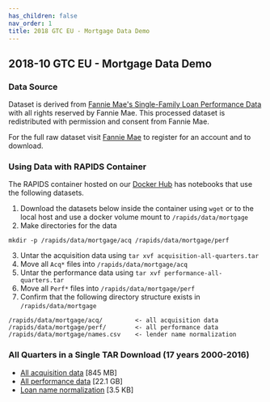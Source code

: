 ```yaml
---
has_children: false
nav_order: 1
title: 2018 GTC EU - Mortgage Data Demo
---
```


## 2018-10 GTC EU - Mortgage Data Demo

### Data Source

Dataset is derived from [Fannie Mae's Single-Family Loan Performance Data](http://www.fanniemae.com/portal/funding-the-market/data/loan-performance-data.html) with all rights reserved by Fannie Mae. This processed dataset is redistributed with permission and consent from Fannie Mae.

For the full raw dataset visit [Fannie Mae](http://www.fanniemae.com/portal/funding-the-market/data/loan-performance-data.html) to register for an account and to download.

### Using Data with RAPIDS Container

The RAPIDS container hosted on our [Docker Hub](https://hub.docker.com/r/rapidsai/rapidsai/) has notebooks that use the following datasets. 
1. Download the datasets below inside the container using `wget` or to the local host and use a docker volume mount to `/rapids/data/mortgage`
2. Make directories for the data
```
mkdir -p /rapids/data/mortgage/acq /rapids/data/mortgage/perf
```
3. Untar the acquisition data using `tar xvf acquisition-all-quarters.tar`
4. Move all `Acq*` files into `/rapids/data/mortgage/acq`
5. Untar the performance data using `tar xvf performance-all-quarters.tar`
6. Move all `Perf*` files into `/rapids/data/mortgage/perf`
7. Confirm that the following directory structure exists in `/rapids/data/mortgage`
```
/rapids/data/mortgage/acq/         <- all acquisition data
/rapids/data/mortgage/perf/        <- all performance data
/rapids/data/mortgage/names.csv    <- lender name normalization
```

### All Quarters in a Single TAR Download (17 years 2000-2016)
* [All acquisition data](https://s3.us-east-2.amazonaws.com/rapidsai-data/201810-gtc-eu-mortgage-data/all-quarters/acquisition-all-quaters.tar) [845 MB]
* [All performance data](https://s3.us-east-2.amazonaws.com/rapidsai-data/201810-gtc-eu-mortgage-data/all-quarters/performance-all-quarters.tar) [22.1 GB]
* [Loan name normalization](https://s3.us-east-2.amazonaws.com/rapidsai-data/201810-gtc-eu-mortgage-data/names.csv) [3.5 KB]
